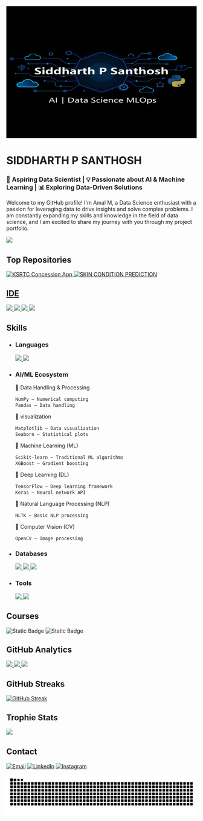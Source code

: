 <img src="Siddharth_P_Santhosh.jpg" alt="Cover Image" width="800" height="350">


# SIDDHARTH P SANTHOSH

###  🚀 **Aspiring Data Scientist** | 💡 **Passionate about AI & Machine Learning** | 📊 **Exploring Data-Driven Solutions**  



Welcome to my GitHub profile! I'm Amal M, a Data Science enthusiast with a passion for leveraging data to drive insights and solve complex problems. I am constantly expanding my skills and knowledge in the field of data science, and I am excited to share my journey with you through my project portfolio.

[![](https://github-profile-summary-cards.vercel.app/api/cards/profile-details?username=sid2002-N&theme=dark)](https://github.com/sid2002-N)

 ## Top Repositories
<a href="https://github.com/sid2002-N/ksrtc_concession_app">
    <img src="https://github.com/sid2002-N/ksrtc_concession_app/images/Home.jpeg" alt="KSRTC Concession App" width="250" height="200"> 
 <a href="https://github.com/sid2002-N/skin-condition-prediction-">
    <img src="https://github.com/sid2002-N/skin-condition-prediction-/blob/main/IMAGE%20FOR%20SKIN%20CONDTION.jpg" alt="SKIN CONDITION PREDICTION" width="250" height="200">




## IDE
[![](	https://img.shields.io/badge/Colab-F9AB00?style=for-the-badge&logo=googlecolab&color=525252) ![](https://img.shields.io/badge/RStudio-75AADB?style=for-the-badge&logo=rstudio&logoColor=white) ![](https://img.shields.io/badge/PyCharm-000000.svg?&style=for-the-badge&logo=PyCharm&logoColor=white) ![](https://img.shields.io/badge/VSCode-0078D4?style=for-the-badge&logo=visual%20studio%20code&logoColor=white)](https://github.com/amal1310)

## Skills
- ### Languages
  [![](https://img.shields.io/badge/Python-FFD43B?style=for-the-badge&logo=python&logoColor=blue) ![](https://img.shields.io/badge/R-276DC3?style=for-the-badge&logo=r&logoColor=white)](https://github.com/amal1310) 
- ### AI/ML Ecosystem

  
   🔹 Data Handling & Processing

      NumPy – Numerical computing 
      Pandas – Data handling 
  🔹 visualization

      Matplotlib – Data visualization 
      Seaborn – Statistical plots 


  🔹 Machine Learning (ML)

      Scikit-learn – Traditional ML algorithms 
      XGBoost – Gradient boosting 


  🔹 Deep Learning (DL)

      TensorFlow – Deep learning framework
      Keras – Neural network API 
  

  🔹 Natural Language Processing (NLP)

      NLTK – Basic NLP processing 


  🔹 Computer Vision (CV)

      OpenCV – Image processing 

- ### Databases
  [![](https://img.shields.io/badge/MySQL-005C84?style=for-the-badge&logo=mysql&logoColor=white) ![](https://img.shields.io/badge/Microsoft%20SQL%20Server-CC2927?style=for-the-badge&logo=microsoft%20sql%20server&logoColor=white) ![](https://img.shields.io/badge/PostgreSQL-316192?style=for-the-badge&logo=postgresql&logoColor=white)](https://github.com/sid2002-N)

- ### Tools
    [![](https://img.shields.io/badge/Microsoft_Excel-217346?style=for-the-badge&logo=microsoft-excel&logoColor=white) ![](https://img.shields.io/badge/Tableau-E97627?style=for-the-badge&logo=tableau&logoColor=white)](https://github.com/sid2002-N)

## Courses
![Static Badge](https://img.shields.io/badge/AI%20Engineering-Specialization-%20?style=flat&logo=coursera&color=blue) ![Static Badge](https://img.shields.io/badge/Data%20Science-Specialization-%20?style=flat&logo=coursera&color=blue) 



## GitHub Analytics
[<img height="180em" src="https://github-readme-stats-eight-theta.vercel.app/api?username=sid2002-N&show_icons=true&theme=dark&hide_border=true&include_all_commits=true&count_private=true"/> <img height="180em" src="https://github-readme-stats.vercel.app/api/top-langs/?username=sid2002-N&layout=compact&theme=dark&hide_border=true"/> ![](http://github-profile-summary-cards.vercel.app/api/cards/productive-time?username=sid2002-N&show_icons=true&theme=dark&utcOffset=8)](https://github.com/sid2002-N)

## GitHub Streaks
[![GitHub Streak](https://github-readme-streak-stats-virid-three.vercel.app?user=sid2002-N&theme=sea&card_width=500&card_height=200)](https://git.io/streak-stats)

## Trophie Stats
![](https://github-profile-trophy.vercel.app/?username=sid2002-N&theme=onedark)

## Contact
[![Email](https://img.shields.io/badge/Gmail-D14836?style=for-the-badge&logo=gmail&logoColor=white)](mailto:siddharthpsanthosh07@gmail.com) [![LinkedIn](https://img.shields.io/badge/LinkedIn-0077B5?style=for-the-badge&logo=linkedin&logoColor=white)](https://www.linkedin.com/in/siddharth-p-santhosh-a08328336/) [![Instagram](https://img.shields.io/badge/Instagram-E4405F?style=for-the-badge&logo=instagram&logoColor=white)](https://www.instagram.com/_si.d.d.h.a.r.th_/?__pwa=1) 

![Snake animation](assets/github-contribution-grid-snake.svg)
